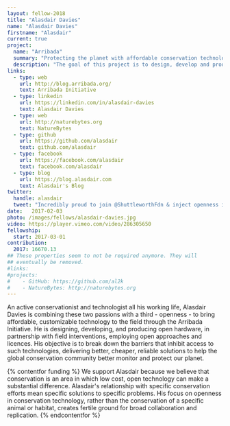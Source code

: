 ```yaml
---
layout: fellow-2018
title: "Alasdair Davies"
name: "Alasdair Davies"
firstname: "Alasdair"
current: true
project:
  name: "Arribada"
  summary: "Protecting the planet with affordable conservation technology"
  description: "The goal of this project is to design, develop and produce open hardware to be used in animal conservation."
links:
  - type: web
    url: http://blog.arribada.org/
    text: Arribada Initiative
  - type: linkedin
    url: https://linkedin.com/in/alasdair-davies
    text: Alasdair Davies
  - type: web
    url: http://naturebytes.org
    text: NatureBytes
  - type: github
    url: https://github.com/alasdair
    text: github.com/alasdair
  - type: facebook
    url: https://facebook.com/alasdair
    text: facebook.com/alasdair
  - type: blog
    url: https://blog.alasdair.com
    text: Alasdair's Blog
twitter:
  handle: alasdair
  tweet: "Incredibly proud to join @ShuttleworthFdn & inject openness into conservation technology. It’s time we all got access to the tools we need."
date:   2017-02-03
photo: /images/fellows/alasdair-davies.jpg
video: https://player.vimeo.com/video/286305650
fellowship:
  start: 2017-03-01
contribution:
  2017: 16670.13
## These properties seem to not be required anymore. They will
## eventually be removed.
#links: 
#projects:
#    - GitHub: https://github.com/al2k
#    - NatureBytes: http://naturebytes.org
---
```

An active conservationist and technologist all his working life, Alasdair Davies is combining these two passions with a third - openness - to bring affordable, customizable technology  to the field through the Arribada Initiative. He is designing, developing, and producing open hardware, in partnership with field interventions, employing open approaches and licences. His objective is to break down the barriers that inhibit access to such technologies, delivering better, cheaper, reliable solutions to help the global conservation community better monitor and protect our planet.

{% contentfor funding %}
We support Alasdair because we believe that conservation is an area in which low cost, open technology can make a substantial difference. Alasdair's  relationship with specific  conservation efforts mean specific solutions to specific problems. His  focus on openness in conservation technology, rather than the  conservation of a specific animal or habitat, creates fertile ground for  broad collaboration and replication.
{% endcontentfor %}